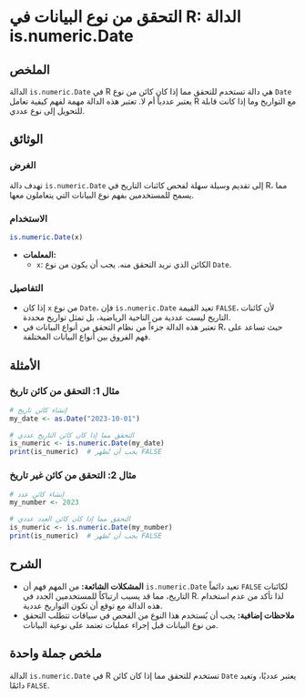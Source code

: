 <!--
Meta Description: # التحقق من نوع البيانات في R: الدالة is.numeric.Date ## الملخص الدالة `is.numeric.Date` في R هي دالة تستخدم للتحقق مما إذا كان كائن من نوع `Date` يعت...
Meta Keywords: date, numeric, التحقق, كائن, نوع
-->

# التحقق من نوع البيانات في R: الدالة is.numeric.Date

## الملخص
الدالة `is.numeric.Date` في R هي دالة تستخدم للتحقق مما إذا كان كائن من نوع `Date` يعتبر عددياً أم لا. تعتبر هذه الدالة مهمة لفهم كيفية تعامل R مع التواريخ وما إذا كانت قابلة للتحويل إلى نوع عددي.

## الوثائق
### الغرض
تهدف دالة `is.numeric.Date` إلى تقديم وسيلة سهلة لفحص كائنات التاريخ في R، مما يسمح للمستخدمين بفهم نوع البيانات التي يتعاملون معها.

### الاستخدام
```R
is.numeric.Date(x)
```
- **المعلمات:**
  - `x`: الكائن الذي نريد التحقق منه. يجب أن يكون من نوع `Date`.
  
### التفاصيل
- إذا كان `x` من نوع `Date`، فإن `is.numeric.Date` تعيد القيمة `FALSE`، لأن كائنات التاريخ ليست عددية من الناحية الرياضية، بل تمثل تواريخ محددة.
- تعتبر هذه الدالة جزءاً من نظام التحقق من أنواع البيانات في R، حيث تساعد على فهم الفروق بين أنواع البيانات المختلفة.

## الأمثلة
### مثال 1: التحقق من كائن تاريخ
```R
# إنشاء كائن تاريخ
my_date <- as.Date("2023-10-01")

# التحقق مما إذا كان كائن التاريخ عددي
is_numeric <- is.numeric.Date(my_date)
print(is_numeric)  # يجب أن تُظهر FALSE
```

### مثال 2: التحقق من كائن غير تاريخ
```R
# إنشاء كائن عدد
my_number <- 2023

# التحقق مما إذا كان كائن العدد عددي
is_numeric <- is.numeric.Date(my_number)
print(is_numeric)  # يجب أن تُظهر FALSE
```

## الشرح
- **المشكلات الشائعة:** من المهم فهم أن `is.numeric.Date` تعيد دائماً `FALSE` لكائنات التاريخ، مما قد يسبب ارتباكاً للمستخدمين الجدد في R. لذا تأكد من عدم استخدام هذه الدالة مع توقع أن تكون التواريخ عددية.
- **ملاحظات إضافية:** يجب أن يُستخدم هذا النوع من الفحص في سياقات تتطلب التحقق من نوع البيانات قبل إجراء عمليات تعتمد على نوعية البيانات.

## ملخص جملة واحدة
الدالة `is.numeric.Date` في R تستخدم للتحقق مما إذا كان كائن `Date` يعتبر عدديًا، وتعيد دائمًا `FALSE`.